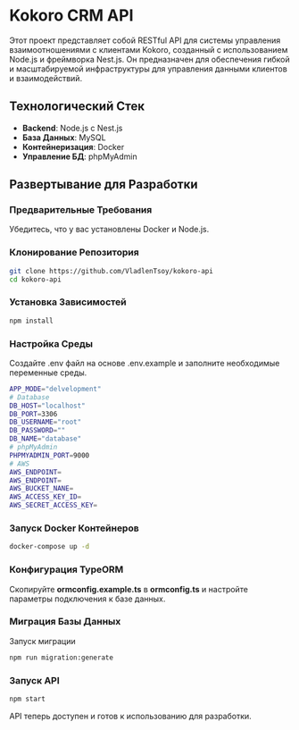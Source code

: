 # Kokoro CRM API

Этот проект представляет собой RESTful API для системы управления взаимоотношениями с клиентами Kokoro, созданный с использованием Node.js и фреймворка Nest.js. Он предназначен для обеспечения гибкой и масштабируемой инфраструктуры для управления данными клиентов и взаимодействий.

## Технологический Стек

- **Backend**: Node.js с Nest.js
- **База Данных**: MySQL
- **Контейнеризация**: Docker
- **Управление БД**: phpMyAdmin

## Развертывание для Разработки

### Предварительные Требования

Убедитесь, что у вас установлены Docker и Node.js.

### Клонирование Репозитория

```bash
git clone https://github.com/VladlenTsoy/kokoro-api
cd kokoro-api
```
### Установка Зависимостей

```bash
npm install
```

### Настройка Среды
Создайте .env файл на основе .env.example и заполните необходимые переменные среды.

```bash
APP_MODE="delvelopment"
# Database
DB_HOST="localhost"
DB_PORT=3306
DB_USERNAME="root"
DB_PASSWORD=""
DB_NAME="database"
# phpMyAdmin
PHPMYADMIN_PORT=9000
# AWS
AWS_ENDPOINT=
AWS_ENDPOINT=
AWS_BUCKET_NANE=
AWS_ACCESS_KEY_ID=
AWS_SECRET_ACCESS_KEY=
```

### Запуск Docker Контейнеров

```bash
docker-compose up -d
```

### Конфигурация TypeORM

Скопируйте **ormconfig.example.ts** в **ormconfig.ts** и настройте параметры подключения к базе данных.



### Миграция Базы Данных

Запуск миграции

```bash
npm run migration:generate
```

### Запуск API

```bash
npm start
```

API теперь доступен и готов к использованию для разработки.

